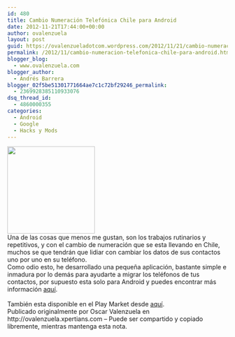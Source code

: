 ```yaml
---
id: 480
title: Cambio Numeración Telefónica Chile para Android
date: 2012-11-21T17:44:00+00:00
author: ovalenzuela
layout: post
guid: https://ovalenzueladotcom.wordpress.com/2012/11/21/cambio-numeracion-telefonica-chile-para-android
permalink: /2012/11/cambio-numeracion-telefonica-chile-para-android.html
blogger_blog:
  - www.ovalenzuela.com
blogger_author:
  - Andrés Barrera
blogger_02f5be51301771664ae7c1c72bf29246_permalink:
  - 2369928385110933076
dsq_thread_id:
  - 4860000355
categories:
  - Android
  - Google
  - Hacks y Mods
---
```

<div>
  <a href="http://www.ovalenzuela.com/wp-content/uploads/2016/02/df332-1195445181899094722molumen_phone_icon-svg-hi.png"><img border="0" height="200" src="http://www.ovalenzuela.com/wp-content/uploads/2016/02/df332-1195445181899094722molumen_phone_icon-svg-hi.png?w=300" width="200" /></a>
</div>

<div>
  <span>Una de las cosas que menos me gustan, son los trabajos rutinarios y repetitivos, y con el cambio de numeración que se esta llevando en Chile, muchos se que tendrán que lidiar con cambiar los datos de sus contactos uno por uno en su teléfono.</span>
</div>

<div>
  <span>Como odio esto, he desarrollado una pequeña aplicación, bastante simple e inmadura por lo demás para ayudarte a migrar los teléfonos de tus contactos, por supuesto esta solo para Android y puedes encontrar más información <a href="http://ovalenzuela.xpertians.com/p/fix.html">aquí</a>.</span>
</div>

<div>
  <span><br /></span>
</div>

<div>
  <span>También esta disponible en el Play Market desde <a href="https://play.google.com/store/apps/details?id=com.xpertians.fixchileanphonenumbers">aquí</a>.</span>
</div>

<div>
  Publicado originalmente por Oscar Valenzuela en http://ovalenzuela.xpertians.com &#8211; Puede ser compartido y copiado libremente, mientras mantenga esta nota.
</div>